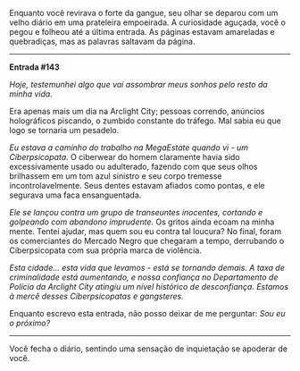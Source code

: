 Enquanto você revirava o forte da gangue, seu olhar se deparou com um velho diário em uma prateleira empoeirada. A curiosidade aguçada, você o pegou e folheou até a última entrada. As páginas estavam amareladas e quebradiças, mas as palavras saltavam da página.

---

**Entrada #143**

_Hoje, testemunhei algo que vai assombrar meus sonhos pelo resto da minha vida._

Era apenas mais um dia na Arclight City; pessoas correndo, anúncios holográficos piscando, o zumbido constante do tráfego. Mal sabia eu que logo se tornaria um pesadelo.

_Eu estava a caminho do trabalho na MegaEstate quando vi - um Ciberpsicopata._ O ciberwear do homem claramente havia sido excessivamente usado ou adulterado, fazendo com que seus olhos brilhassem em um tom azul sinistro e seu corpo tremesse incontrolavelmente. Seus dentes estavam afiados como pontas, e ele segurava uma faca ensanguentada.

_Ele se lançou contra um grupo de transeuntes inocentes, cortando e golpeando com abandono imprudente._ Os gritos ainda ecoam na minha mente. Tentei ajudar, mas quem sou eu contra tal loucura? No final, foram os comerciantes do Mercado Negro que chegaram a tempo, derrubando o Ciberpsicopata com sua própria marca de violência.

_Esta cidade... esta vida que levamos - está se tornando demais. A taxa de criminalidade está aumentando, e nossa confiança no Departamento de Polícia da Arclight City atingiu um nível histórico de desconfiança. Estamos à mercê desses Ciberpsicopatas e gangsteres._

Enquanto escrevo esta entrada, não posso deixar de me perguntar: _Sou eu o próximo?_

---

Você fecha o diário, sentindo uma sensação de inquietação se apoderar de você.
